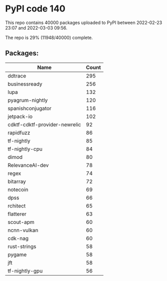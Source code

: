 # PyPI code 140

This repo contains 40000 packages uploaded to PyPI between 
2022-02-23 23:07 and 2022-03-03 09:56.

The repo is 29% (11948/40000) complete.

## Packages:

| Name  | Count |
| ----- | ----- |
| ddtrace | 295 |
| businessready | 256 |
| lupa | 132 |
| pyagrum-nightly | 120 |
| spanishconjugator | 116 |
| jetpack-io | 102 |
| cdktf-cdktf-provider-newrelic | 92 |
| rapidfuzz | 86 |
| tf-nightly | 85 |
| tf-nightly-cpu | 84 |
| dimod | 80 |
| RelevanceAI-dev | 78 |
| regex | 74 |
| bitarray | 72 |
| notecoin | 69 |
| dpss | 66 |
| rchitect | 65 |
| flatterer | 63 |
| scout-apm | 60 |
| ncnn-vulkan | 60 |
| cdk-nag | 60 |
| rust-strings | 58 |
| pygame | 58 |
| jft | 58 |
| tf-nightly-gpu | 56 |


